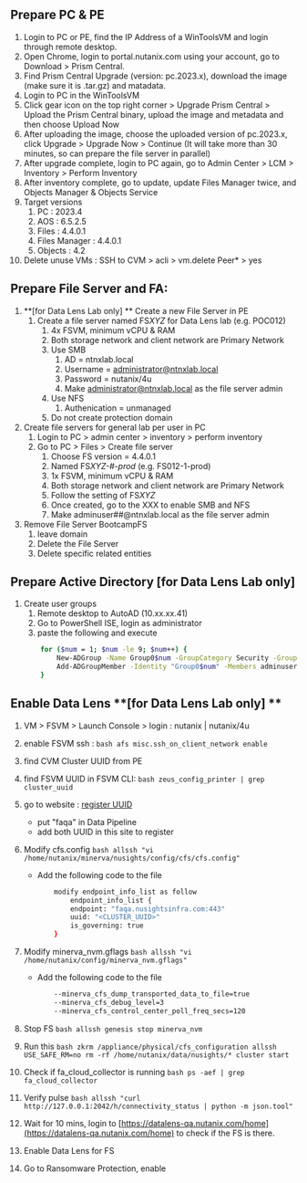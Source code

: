 ## Prepare PC & PE
1. Login to PC or PE, find the IP Address of a WinToolsVM and login through remote desktop.
2. Open Chrome, login to portal.nutanix.com using your account, go to Download > Prism Central.
3. Find Prism Central Upgrade (version: pc.2023.x), download the image (make sure it is .tar.gz) and matadata.
4. Login to PC in the WinToolsVM
5. Click gear icon on the top right corner > Upgrade Prism Central > Upload the Prism Central binary, upload the image and metadata and then choose Upload Now
6. After uploading the image, choose the uploaded version of pc.2023.x, click Upgrade > Upgrade Now > Continue (It will take more than 30 minutes, so can prepare the file server in parallel)
7. After upgrade complete, login to PC again, go to Admin Center > LCM > Inventory > Perform Inventory
8. After inventory complete, go to update, update Files Manager twice, and Objects Manager & Objects Service
9. Target versions
   1.  PC : 2023.4
   2.  AOS : 6.5.2.5
   3.  Files : 4.4.0.1
   4.  Files Manager : 4.4.0.1
   5.  Objects : 4.2
10. Delete unuse VMs : SSH to CVM > acli > vm.delete Peer* > yes

## Prepare File Server and FA:
1. **[for Data Lens Lab only] ** Create a new File Server in PE
   1. Create a file server named FS*XYZ* for Data Lens lab (e.g. POC012)
      1. 4x FSVM, minimum vCPU & RAM
      2. Both storage network and client network are Primary Network
      3. Use SMB
         1. AD = ntnxlab.local
         2. Username = administrator@ntnxlab.local
         3. Password = nutanix/4u
         4. Make administrator@ntnxlab.local as the file server admin
      4. Use NFS
         1. Authenication = unmanaged
      5. Do not create protection domain
2. Create file servers for general lab per user in PC
   1. Login to PC > admin center > inventory > perform inventory
   2. Go to PC > Files > Create file server 
      1. Choose FS version = 4.4.0.1
      2. Named FS*XYZ-#-prod* (e.g. FS012-1-prod)
      3. 1x FSVM, minimum vCPU & RAM
      4. Both storage network and client network are Primary Network
      5. Follow the setting of FS*XYZ*
      6. Once created, go to the XXX to enable SMB and NFS
      7. Make adminuser##@ntnxlab.local as the file server admin
3. Remove File Server BootcampFS
   1. leave domain
   2. Delete the File Server
   3. Delete specific related entities

## Prepare Active Directory **[for Data Lens Lab only]**
1. Create user groups
   1. Remote desktop to AutoAD (10.xx.xx.41)
   2. Go to PowerShell ISE, login as administrator
   3. paste the following and execute
    ```bash
        for ($num = 1; $num -le 9; $num++) {
            New-ADGroup -Name Group0$num -GroupCategory Security -GroupScope Global
            Add-ADGroupMember -Identity "Group0$num" -Members adminuser0$num, user0$num
        }

## Enable Data Lens **[for Data Lens Lab only] **
1. VM > FSVM > Launch Console > login : nutanix | nutanix/4u
2. enable FSVM ssh : 
        ```bash
            afs misc.ssh_on_client_network enable
        ```
3. find CVM Cluster UUID from PE
4. find FSVM UUID in FSVM CLI: 
        ```bash
            zeus_config_printer | grep cluster_uuid
        ```
5. go to website : [register UUID](https://awsinfra.nusightsinfra.com/help)

    - put "faqa" in Data Pipeline
    - add both UUID in this site to register 

6. Modify cfs.config
        ```bash
            allssh "vi /home/nutanix/minerva/nusights/config/cfs/cfs.config"
        ```
      - Add the following code to the file
        ```bash
            modify endpoint_info_list as follow
                endpoint_info_list {
                endpoint: "faqa.nusightsinfra.com:443"
                uuid: "<CLUSTER_UUID>"
                is_governing: true
            }
        ```

7. Modify minerva_nvm.gflags
        ```bash
            allssh "vi /home/nutanix/config/minerva_nvm.gflags"
        ```
      - Add the following code to the file
        ```bash
            --minerva_cfs_dump_transported_data_to_file=true
            --minerva_cfs_debug_level=3
            --minerva_cfs_control_center_poll_freq_secs=120
        ```

8. Stop FS
        ```bash
            allssh genesis stop minerva_nvm
        ```

9. Run this
        ```bash
            zkrm /appliance/physical/cfs_configuration
            allssh USE_SAFE_RM=no rm -rf /home/nutanix/data/nusights/*
            cluster start
        ```

10. Check if fa_cloud_collector is running
        ```bash
            ps -aef | grep fa_cloud_collector
        ```

11. Verify pulse
        ```bash
            allssh "curl http://127.0.0.1:2042/h/connectivity_status | python -m json.tool"
        ```

12. Wait for 10 mins, login to [https://datalens-qa.nutanix.com/home](https://datalens-qa.nutanix.com/home) to check if the FS is there.

13. Enable Data Lens for FS

14. Go to Ransomware Protection, enable

